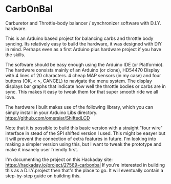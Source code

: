 # CarbOnBal
Carburetor and Throttle-body balancer / synchronizer software with D.I.Y. hardware.

This is an Arduino based project for balancing carbs and throttle body syncing.
Its relatively easy to build the hardware, it was designed with DIY in mind. 
Perhaps even as a first Arduino plus hardware project if you have the skills.

The software should be easy enough using the Arduino IDE (or Platformio).
The hardware consists mainly of an Arduino (or clone), HD54470 Display with 4 lines of 20 characters. 
4 cheap MAP sensors (in my case) and four buttons (OK, < >, CANCEL) to navigate the menu system.
The display displays bar graphs that indicate how well the throttle bodies or carbs are in sync.
This makes it easy to tweak them for that super smooth ride we all love.

The hardware I built makes use of the following library, which you can simply install in your Arduino Libs directory.
https://github.com/omersiar/ShiftedLCD

Note that it is possible to build this basic version with a straight "four wire" interface in stead of the SPI shifted version I used. This might be easyer but it will prevent the connection of extra features in future. I'm looking into making a simpler version using this, but I want to tweak the prototype and make it insanely user friendly first.

I'm documenting the project on this Hackaday site:
https://hackaday.io/project/27569-carbonbal
If you're interested in building this as a D.I.Y.project then that's the place to go. It will eventually contain a step-by-step guide on building this.
